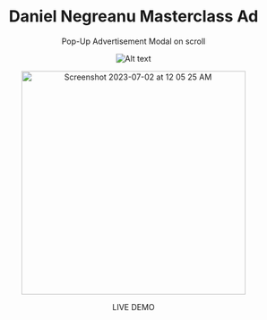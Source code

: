 <div align="center">
  
# Daniel Negreanu Masterclass Ad

Pop-Up Advertisement Modal on scroll

![Alt text](https://github.com/Jgar514/subdomain_popup/blob/main/popup.gif)

<img width="400" alt="Screenshot 2023-07-02 at 12 05 25 AM" src="https://github.com/Jgar514/subdomain_popup/blob/main/popup.gif">

LIVE DEMO

</div>
